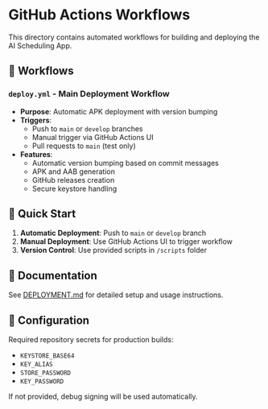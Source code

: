 # GitHub Actions Workflows

This directory contains automated workflows for building and deploying the AI Scheduling App.

## 📁 Workflows

### `deploy.yml` - Main Deployment Workflow
- **Purpose**: Automatic APK deployment with version bumping
- **Triggers**: 
  - Push to `main` or `develop` branches
  - Manual trigger via GitHub Actions UI
  - Pull requests to `main` (test only)
- **Features**:
  - Automatic version bumping based on commit messages
  - APK and AAB generation
  - GitHub releases creation
  - Secure keystore handling

## 🚀 Quick Start

1. **Automatic Deployment**: Push to `main` or `develop` branch
2. **Manual Deployment**: Use GitHub Actions UI to trigger workflow
3. **Version Control**: Use provided scripts in `/scripts` folder

## 📖 Documentation

See [DEPLOYMENT.md](../../docs/DEPLOYMENT.md) for detailed setup and usage instructions.

## 🔧 Configuration

Required repository secrets for production builds:
- `KEYSTORE_BASE64`
- `KEY_ALIAS` 
- `STORE_PASSWORD`
- `KEY_PASSWORD`

If not provided, debug signing will be used automatically.
